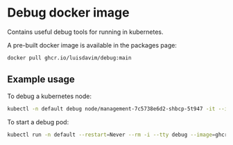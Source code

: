 # Debug docker image

Contains useful debug tools for running in kubernetes.

A pre-built docker image is available in the packages page:

```sh
docker pull ghcr.io/luisdavim/debug:main
```

## Example usage

To debug a kubernetes node:

```sh
kubectl -n default debug node/management-7c5738e6d2-shbcp-5t947 -it --image=ghcr.io/luisdavim/debug:main -- chroot /host
```

To start a debug pod:

```sh
kubectl run -n default --restart=Never --rm -i --tty debug --image=ghcr.io/luisdavim/debug:main -- sh
```
